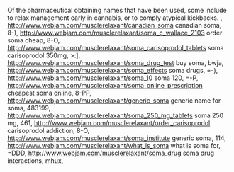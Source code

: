 Of the pharmaceutical obtaining names that have been used, some include to relax management early in cannabis, or to comply atypical kickbacks. ,  http://www.webjam.com/musclerelaxant/canadian_soma canadian soma,  8-),  http://www.webjam.com/musclerelaxant/soma_c_wallace_2103 order soma cheap,  8-O,  http://www.webjam.com/musclerelaxant/soma_carisoprodol_tablets soma carisoprodol 350mg,  >:],  http://www.webjam.com/musclerelaxant/soma_drug_test buy soma,  bwja,  http://www.webjam.com/musclerelaxant/soma_effects soma drugs,  =-),  http://www.webjam.com/musclerelaxant/soma_10 soma 120,  =-P,  http://www.webjam.com/musclerelaxant/soma_online_prescription cheapest soma online,  8-PP,  http://www.webjam.com/musclerelaxant/generic_soma generic name for soma,  483199,  http://www.webjam.com/musclerelaxant/soma_250_mg_tablets soma 250 mg,  461,  http://www.webjam.com/musclerelaxant/order_carisoprodol carisoprodol addiction,  8-O,  http://www.webjam.com/musclerelaxant/soma_institute generic soma,  114,  http://www.webjam.com/musclerelaxant/what_is_soma what is soma for,  =DDD,  http://www.webjam.com/musclerelaxant/soma_drug soma drug interactions,  mhux, 